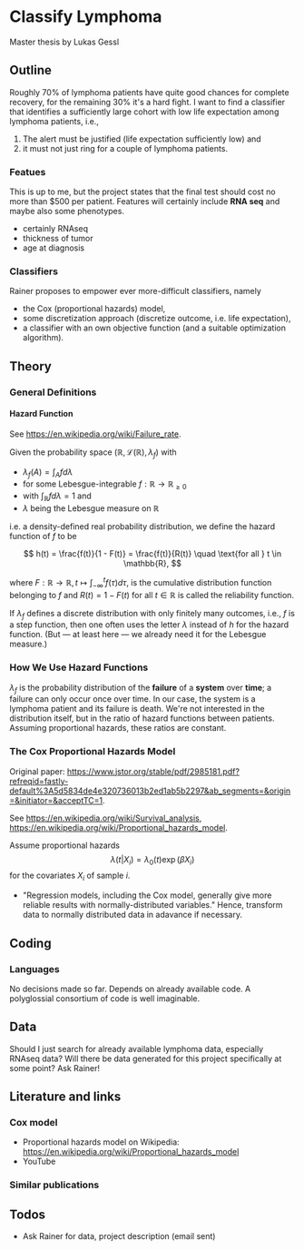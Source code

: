 # Classify Lymphoma

Master thesis by Lukas Gessl

## Outline

Roughly 70% of lymphoma patients have quite good chances for complete recovery, for the remaining 30% it's a hard fight. I want to find a classifier that identifies a sufficiently large cohort with low life expectation among lymphoma patients, i.e.,

1. The alert must be justified (life expectation sufficiently low) and
2. it must not just ring for a couple of lymphoma patients.

### Featues

This is up to me, but the project states that the final test should cost no more than $500 per patient. Features will certainly include **RNA seq** and maybe also some phenotypes.

- certainly RNAseq
- thickness of tumor
- age at diagnosis

### Classifiers

Rainer proposes to empower ever more-difficult classifiers, namely

- the Cox (proportional hazards) model,
- some discretization approach (discretize outcome, i.e. life expectation),
- a classifier with an own objective function (and a suitable optimization algorithm).

## Theory

### General Definitions

#### Hazard Function

See https://en.wikipedia.org/wiki/Failure_rate.

Given the probability space $(\mathbb{R}, \mathcal{L}(\mathbb{R}), \lambda_f)$ with 

- $\lambda_f(A) = \int_A f d\lambda$ 
- for some Lebesgue-integrable $f: \mathbb{R} \to \mathbb{R}_{\geq 0}$ 
- with $\int_\mathbb{R} f d\lambda = 1$ and
- $\lambda$ being the Lebesgue measure on $\mathbb{R}$

i.e. a density-defined real probability distribution, we define the hazard function of $f$ to be

$$
    h(t) = \frac{f(t)}{1 - F(t)} = \frac{f(t)}{R(t)} \quad \text{for all } t \in \mathbb{R},
$$

where $F: \mathbb{R} \to \mathbb{R}, t \mapsto \int_{-\infty}^t f(\tau) d\tau$, is the cumulative distribution function belonging to $f$ and $R(t) = 1 - F(t)$ for all $t \in \mathbb{R}$ is called the reliability function.

If $\lambda_f$ defines a discrete distribution with only finitely many outcomes, i.e., $f$ is a step function, then one often uses the letter $\lambda$ instead of $h$ for the hazard function. (But — at least here — we already need it for the Lebesgue measure.)

### How We Use Hazard Functions

$\lambda_f$ is the probability distribution of the **failure** of a **system** over **time**; a failure can only occur once over time. In our case, the system is a lymphoma patient and its failure is death. We're not interested in the distribution itself, but in the ratio of hazard functions between patients. Assuming proportional hazards, these ratios are constant.

### The Cox Proportional Hazards Model

Original paper: https://www.jstor.org/stable/pdf/2985181.pdf?refreqid=fastly-default%3A5d5834de4e320736013b2ed1ab5b2297&ab_segments=&origin=&initiator=&acceptTC=1.

See https://en.wikipedia.org/wiki/Survival_analysis, https://en.wikipedia.org/wiki/Proportional_hazards_model.

Assume proportional hazards
$$
    \lambda(t|X_i) = \lambda_0(t) \exp\left( \beta X_i \right)
$$
for the covariates $X_i$ of sample $i$.

- "Regression models, including the Cox model, generally give more reliable results with normally-distributed variables." Hence, transform data to normally distributed data in adavance if necessary.

## Coding
### Languages
No decisions made so far. Depends on already available code. A polyglossial consortium of code is well imaginable.

## Data
Should I just search for already available lymphoma data, especially RNAseq data? Will there be data generated for this project specifically at some point?
Ask Rainer!

## Literature and links

### Cox model
- Proportional hazards model on Wikipedia: https://en.wikipedia.org/wiki/Proportional_hazards_model
- YouTube

### Similar publications

## Todos

- Ask Rainer for data, project description (email sent)